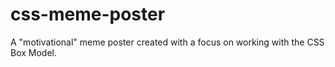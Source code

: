 # css-meme-poster
A "motivational" meme poster created with a focus on working with the CSS Box Model.
